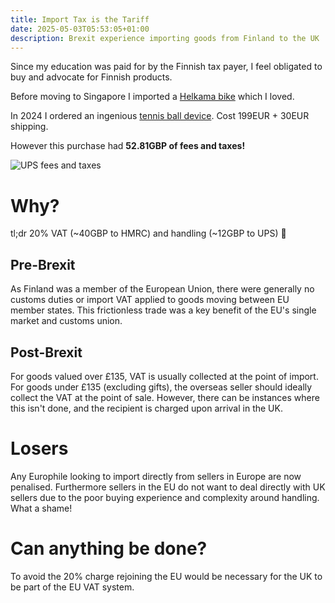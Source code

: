 ```yaml
---
title: Import Tax is the Tariff
date: 2025-05-03T05:53:05+01:00
description: Brexit experience importing goods from Finland to the UK
---
```


Since my education was paid for by the Finnish tax payer, I feel obligated to buy and advocate for Finnish products.

Before moving to Singapore I imported a [Helkama bike](https://www.helkamavelox.fi/en/) which I loved.

In 2024 I ordered an ingenious [tennis ball device](https://easystringer.com/products/soft-toss-machine). Cost 199EUR + 30EUR shipping.

However this purchase had **52.81GBP of fees and taxes!**

<img src="https://s.natalian.org/2025-05-03/fees-taxes.png" alt="UPS fees and taxes">

# Why?

tl;dr 20% VAT (~40GBP to HMRC) and handling (~12GBP to UPS) 🤯

## Pre-Brexit

As Finland was a member of the European Union, there were generally no customs duties or import VAT applied to goods moving between EU member states. This frictionless trade was a key benefit of the EU's single market and customs union.

## Post-Brexit

For goods valued over £135, VAT is usually collected at the point of import. For goods under £135 (excluding gifts), the overseas seller should ideally collect the VAT at the point of sale. However, there can be instances where this isn't done, and the recipient is charged upon arrival in the UK.

# Losers

Any Europhile looking to import directly from sellers in Europe are now penalised. Furthermore sellers in the EU do not want to deal directly with UK sellers due to the poor buying experience and complexity around handling. What a shame!

# Can anything be done?

To avoid the 20% charge rejoining the EU would be necessary for the UK to be part of the EU VAT system.